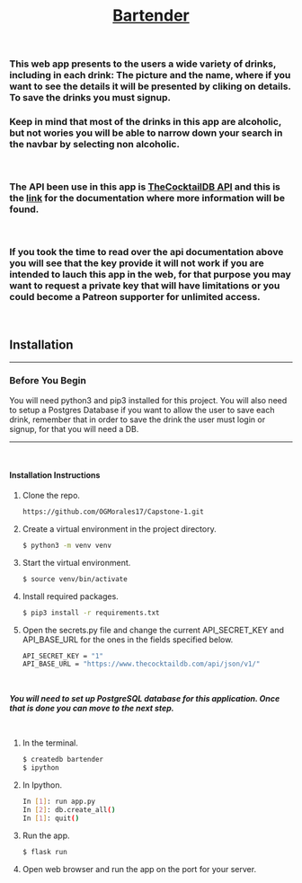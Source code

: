# <div align='center'>[Bartender](https://everybodybarman.herokuapp.com/)</div> 
<br>  

### This web app presents to the users a wide variety of drinks,  including in each drink: The picture and the name, where if you want to see the details it will be presented by cliking on details. To save the drinks you must signup.
### Keep in mind that most of the drinks in this app are alcoholic, but not wories you will be able to narrow down your search in the navbar by selecting non alcoholic. 
<br>  

### The API been use in this app is <a>[TheCocktailDB API](https://www.thecocktaildb.com/)</a> and this is the <a>[link](https://www.thecocktaildb.com/api.php)</a> for the documentation where more information will be found. 
<br> 

### If you took the time to read over the api documentation above you will see that the key provide it will not work if you are intended to lauch this app in the web, for that purpose you may want to request a private key that will have limitations or you could become a Patreon supporter for unlimited access.
<br>  

## Installation 
<hr>

### Before You Begin
You will need python3 and pip3 installed for this project. You will also need to setup a Postgres Database if you want to allow the user to save each drink, remember that in order to save the drink the user must login or signup, for that you will need a DB.
<br>
<hr>
<br>

#### Installation Instructions

<!-- 1. Get a free API key from ProPublica
    ```sh
    https://www.propublica.org/datastore/api/propublica-congress-api
    ``` -->

1. Clone the repo.
    ```sh
    https://github.com/OGMorales17/Capstone-1.git
    ```

2. Create a virtual environment in the project directory.
    ```sh 
    $ python3 -m venv venv
    ```

3. Start the virtual environment.
    ```sh
    $ source venv/bin/activate
    ```

4. Install required packages.
    ```sh
    $ pip3 install -r requirements.txt
    ```

5. Open the secrets.py file and change the current API_SECRET_KEY and API_BASE_URL for the ones in the fields specified below. 

   
    ```sh
    API_SECRET_KEY = "1"
    API_BASE_URL = "https://www.thecocktaildb.com/api/json/v1/"
    ```
<br>  


_**You will need to set up PostgreSQL database for this application. Once that is done you can move to the next step.**_

<br>  

1. In the terminal.
    ```sh
    $ createdb bartender
    $ ipython
    ```

2. In Ipython.
    ```sh
    In [1]: run app.py
    In [2]: db.create_all()
    In [1]: quit()

    ```

3. Run the app.
    ```sh 
    $ flask run
    ```

4.  Open web browser and run the app on the port for your server.
